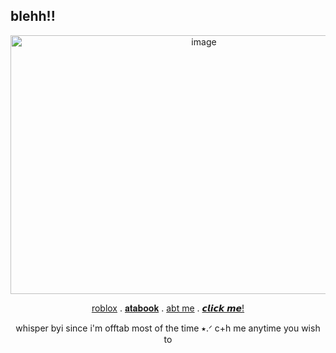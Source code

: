 ## blehh!!
 </p>
<p align="center">
 <img width="603" height="414" alt="image" src="https://media.discordapp.net/attachments/1400116994111701196/1401952236879351818/Untitled1_20250804183718.png?ex=68922544&is=6890d3c4&hm=335de225373d9cc80d9c41137e5425ee2bdc4d3dcc91be566b3aef24e2db17b0&=&format=webp&quality=lossless&width=905&height=621" />
 <p align="center">
  <a href="https://www.roblox.com/users/8408466806/profile">roblox</a> .
  <a href="https://deerilyyvo.atabook.org/">𝐚𝐭𝐚𝐛𝐨𝐨𝐤</a> .
  <a href="https://deerilyyvo.carrd.co/">abt me</a> .
  <a href="https://youmattermorethanyouthink.straw.page">𝙘𝙡𝙞𝙘𝙠 𝙢𝙚!</a>
</p>
  <p align="center">
  whisper byi since i'm offtab most of the time ⭑.ᐟ c+h me anytime you wish to 
  
 






 











